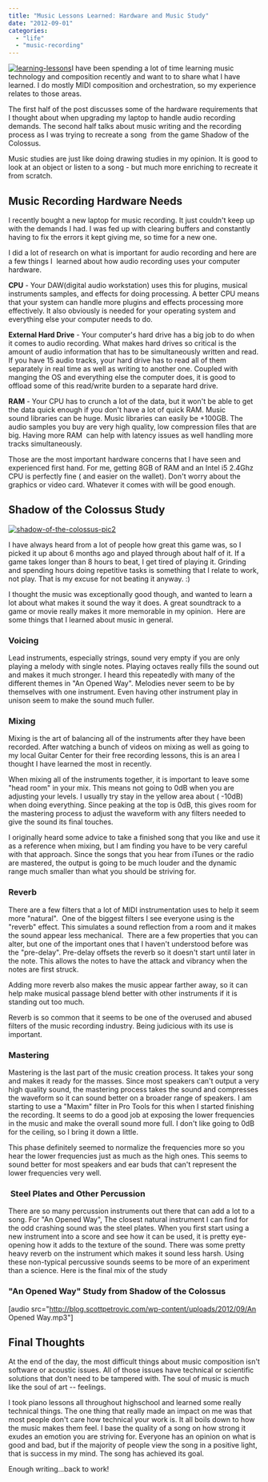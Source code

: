 ```yaml
---
title: "Music Lessons Learned: Hardware and Music Study"
date: "2012-09-01"
categories: 
  - "life"
  - "music-recording"
---
```


[![](/images/learning-lessons.jpg "learning-lessons")](http://blog.scottpetrovic.com/wp-content/uploads/2012/09/learning-lessons.jpg)I have been spending a lot of time learning music technology and composition recently and want to to share what I have learned. I do mostly MIDI composition and orchestration, so my experience relates to those areas.

The first half of the post discusses some of the hardware requirements that I thought about when upgrading my laptop to handle audio recording demands. The second half talks about music writing and the recording process as I was trying to recreate a song  from the game Shadow of the Colossus.

Music studies are just like doing drawing studies in my opinion. It is good to look at an object or listen to a song - but much more enriching to recreate it from scratch.

## Music Recording Hardware Needs

I recently bought a new laptop for music recording. It just couldn't keep up with the demands I had. I was fed up with clearing buffers and constantly having to fix the errors it kept giving me, so time for a new one.

I did a lot of research on what is important for audio recording and here are a few things I  learned about how audio recording uses your computer hardware.

**CPU** - Your DAW(digital audio workstation) uses this for plugins, musical instruments samples, and effects for doing processing. A better CPU means that your system can handle more plugins and effects processing more effectively. It also obviously is needed for your operating system and everything else your computer needs to do.

**External Hard Drive** - Your computer's hard drive has a big job to do when it comes to audio recording. What makes hard drives so critical is the amount of audio information that has to be simultaneously written and read. If you have 15 audio tracks, your hard drive has to read all of them separately in real time as well as writing to another one. Coupled with manging the OS and everything else the computer does, it is good to offload some of this read/write burden to a separate hard drive.

**RAM** - Your CPU has to crunch a lot of the data, but it won't be able to get the data quick enough if you don't have a lot of quick RAM. Music sound libraries can be huge. Music libraries can easily be +100GB. The audio samples you buy are very high quality, low compression files that are big. Having more RAM  can help with latency issues as well handling more tracks simultaneously.

Those are the most important hardware concerns that I have seen and experienced first hand. For me, getting 8GB of RAM and an Intel i5 2.4Ghz  CPU is perfectly fine ( and easier on the wallet). Don't worry about the graphics or video card. Whatever it comes with will be good enough.

## Shadow of the Colossus Study

[![](/images/shadow-of-the-colossus-pic2.jpg "shadow-of-the-colossus-pic2")](http://blog.scottpetrovic.com/wp-content/uploads/2012/08/shadow-of-the-colossus-pic2.jpg)

I have always heard from a lot of people how great this game was, so I picked it up about 6 months ago and played through about half of it. If a game takes longer than 8 hours to beat, I get tired of playing it. Grinding and spending hours doing repetitive tasks is something that I relate to work, not play. That is my excuse for not beating it anyway. :)

I thought the music was exceptionally good though, and wanted to learn a lot about what makes it sound the way it does. A great soundtrack to a game or movie really makes it more memorable in my opinion.  Here are some things that I learned about music in general.

### **Voicing**

Lead instruments, especially strings, sound very empty if you are only playing a melody with single notes. Playing octaves really fills the sound out and makes it much stronger. I heard this repeatedly with many of the different themes in "An Opened Way". Melodies never seem to be by themselves with one instrument. Even having other instrument play in unison seem to make the sound much fuller.

### **Mixing**

Mixing is the art of balancing all of the instruments after they have been recorded. After watching a bunch of videos on mixing as well as going to my local Guitar Center for their free recording lessons, this is an area I thought I have learned the most in recently.

When mixing all of the instruments together, it is important to leave some "head room" in your mix. This means not going to 0dB when you are adjusting your levels. I usually try stay in the yellow area about ( -10dB) when doing everything. Since peaking at the top is 0dB, this gives room for the mastering process to adjust the waveform with any filters needed to give the sound its final touches.

I originally heard some advice to take a finished song that you like and use it as a reference when mixing, but I am finding you have to be very careful with that approach. Since the songs that you hear from iTunes or the radio are mastered, the output is going to be much louder and the dynamic range much smaller than what you should be striving for.

### **Reverb**

There are a few filters that a lot of MIDI instrumentation uses to help it seem more "natural".  One of the biggest filters I see everyone using is the "reverb" effect. This simulates a sound reflection from a room and it makes the sound appear less mechanical.  There are a few properties that you can alter, but one of the important ones that I haven't understood before was the "pre-delay". Pre-delay offsets the reverb so it doesn't start until later in the note. This allows the notes to have the attack and vibrancy when the notes are first struck.

Adding more reverb also makes the music appear farther away, so it can help make musical passage blend better with other instruments if it is standing out too much.

Reverb is so common that it seems to be one of the overused and abused filters of the music recording industry. Being judicious with its use is important.

### **Mastering**

Mastering is the last part of the music creation process. It takes your song and makes it ready for the masses. Since most speakers can't output a very high quality sound, the mastering process takes the sound and compresses the waveform so it can sound better on a broader range of speakers. I am starting to use a "Maxim" filter in Pro Tools for this when I started finishing the recording. It seems to do a good job at exposing the lower frequencies in the music and make the overall sound more full. I don't like going to 0dB for the ceiling, so I bring it down a little.

This phase definitely seemed to normalize the frequencies more so you hear the lower frequencies just as much as the high ones. This seems to sound better for most speakers and ear buds that can't represent the lower frequencies very well.

###  **Steel Plates and Other Percussion**

There are so many percussion instruments out there that can add a lot to a song. For "An Opened Way", The closest natural instrument I can find for the odd crashing sound was the steel plates. When you first start using a new instrument into a score and see how it can be used, it is pretty eye-opening how it adds to the texture of the sound. There was some pretty heavy reverb on the instrument which makes it sound less harsh. Using these non-typical percussive sounds seems to be more of an experiment than a science. Here is the final mix of the study

### "An Opened Way" Study from Shadow of the Colossus

\[audio src="http://blog.scottpetrovic.com/wp-content/uploads/2012/09/An Opened Way.mp3"\]

## Final Thoughts

At the end of the day, the most difficult things about music composition isn't software or acoustic issues. All of those issues have technical or scientific solutions that don't need to be tampered with. The soul of music is much like the soul of art -- feelings.

I took piano lessons all throughout highschool and learned some really technical things. The one thing that really made an impact on me was that most people don't care how technical your work is. It all boils down to how the music makes them feel. I base the quality of a song on how strong it exudes an emotion you are striving for. Everyone has an opinion on what is good and bad, but if the majority of people view the song in a positive light, that is success in my mind. The song has achieved its goal.

Enough writing...back to work!
